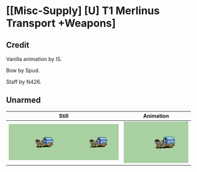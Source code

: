 # [\[Misc-Supply\] \[U\] T1 Merlinus Transport +Weapons]

## Credit

Vanilla animation by IS.

Bow by Spud.

Staff by N426.

## Unarmed

| Still | Animation |
| :---: | :-------: |
| ![Unarmed still](./Unarmed_000.png) | ![Unarmed animation](./Unarmed.gif) |
